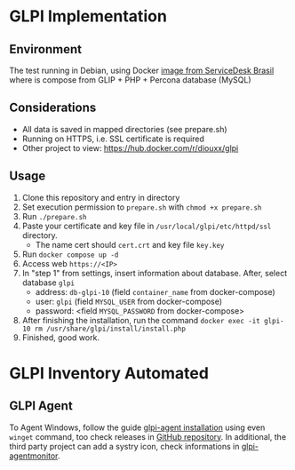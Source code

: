 # GLPI Implementation

## Environment
The test running in Debian, using Docker [image from ServiceDesk Brasil](https://hub.docker.com/r/sdbrasil/glpi) where is compose from GLIP + PHP + Percona database (MySQL)


## Considerations
 * All data is saved in mapped directories (see prepare.sh)
 * Running on HTTPS, i.e. SSL certificate is required
 * Other project to view: https://hub.docker.com/r/diouxx/glpi


## Usage
1. Clone this repository and entry in directory
2. Set execution permission to `prepare.sh` with `chmod +x prepare.sh`
3. Run `./prepare.sh`
4. Paste your certificate and key file in `/usr/local/glpi/etc/httpd/ssl` directory.
   * The name cert should `cert.crt` and key file `key.key`
6. Run `docker compose up -d`
7. Access web `https://<IP> `
8. In "step 1" from settings, insert information about database. After, select database `glpi`
    * address: `db-glpi-10` (field `container_name` from docker-compose)
    * user: `glpi` (field `MYSQL_USER` from docker-compose)
    * password: <field `MYSQL_PASSWORD` from docker-compose>
9. After finishing the installation, run the command `docker exec -it glpi-10 rm /usr/share/glpi/install/install.php`
10. Finished, good work.




# GLPI Inventory Automated

## GLPI Agent
To Agent Windows, follow the guide [glpi-agent installation](https://glpi-agent.readthedocs.io/en/latest/installation/) using even `winget` command, too check releases in [GitHub repository](https://github.com/glpi-project/glpi-agent/releases). In additional, the third party project can add a systry icon, check informations in [glpi-agentmonitor](https://github.com/glpi-project/glpi-agentmonitor).

